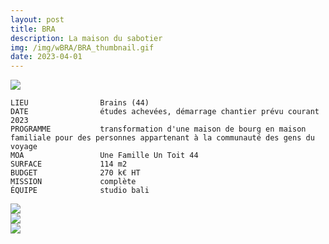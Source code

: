 ```yaml
---
layout: post
title: BRA
description: La maison du sabotier
img: /img/wBRA/BRA_thumbnail.gif
date: 2023-04-01
---
```


<div clas="img_row">
    <img class="col three" src="{{ site.baseurl }}/img/wBRA/image1.gif"/>
</div>

```
LIEU                Brains (44)
DATE                études achevées, démarrage chantier prévu courant 2023
PROGRAMME           transformation d'une maison de bourg en maison familiale pour des personnes appartenant à la communauté des gens du voyage
MOA                 Une Famille Un Toit 44
SURFACE             114 m2
BUDGET              270 k€ HT
MISSION             complète
ÉQUIPE              studio bali

```

<div clas="img_row">
    <img class="col three" src="{{ site.baseurl }}/img/wBRA/image2.jpg"/>
</div>

<div clas="img_row">
    <img class="col three" src="{{ site.baseurl }}/img/wBRA/planRDC.jpg"/>
</div>

<div clas="img_row">
    <img class="col three" src="{{ site.baseurl }}/img/wBRA/plan R+1.jpg"/>
</div>
